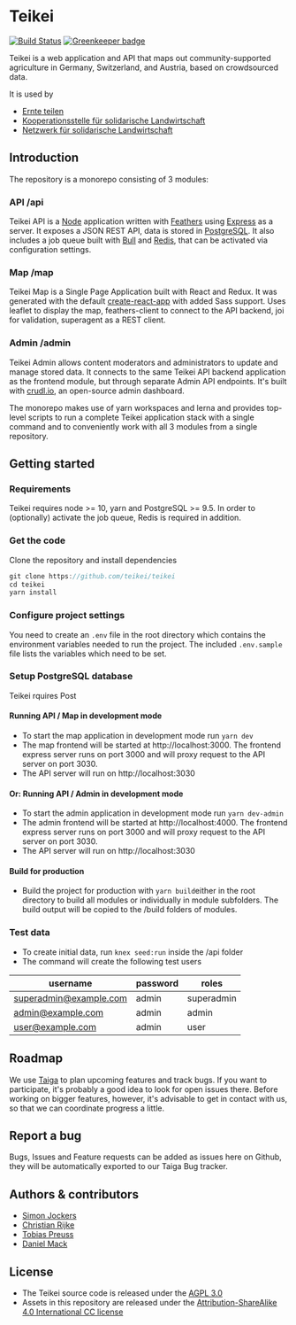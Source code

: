 # Teikei

[![Build Status](https://travis-ci.com/teikei/teikei.svg?branch=master)](https://travis-ci.com/teikei/teikei)
[![Greenkeeper badge](https://badges.greenkeeper.io/teikei/teikei.svg)](https://greenkeeper.io/)

Teikei is a web application and API that maps out community-supported agriculture in Germany, Switzerland, and Austria, based on crowdsourced data.

It is used by

- [Ernte teilen](https://ernte-teilen.org)
- [Kooperationsstelle für solidarische Landwirtschaft](https://www.solawi.ch)
- [Netzwerk für solidarische Landwirtschaft](https://www.solidarische-landwirtschaft.org)

## Introduction

The repository is a monorepo consisting of 3 modules:

### API /api

Teikei API is a [Node](https://nodejs.org/en/) application written with [Feathers](https://feathersjs.com/) using [Express](https://expressjs.com/) as a server. It exposes a JSON REST API, data is stored in [PostgreSQL](https://www.postgresql.org/). It also includes a job queue built with [Bull](https://github.com/OptimalBits/bull) and [Redis](https://redis.io/), that can be activated via configuration settings.

### Map /map

Teikei Map is a Single Page Application built with React and Redux. It was generated with the default [create-react-app](https://github.com/facebook/create-react-app) with added Sass support. Uses leaflet to display the map, feathers-client to connect to the API backend, joi for validation, superagent as a REST client.

### Admin /admin

Teikei Admin allows content moderators and administrators to update and manage stored data. It connects to the same Teikei API backend application as the frontend module, but through separate Admin API endpoints. It's built with [crudl.io](https://crudl.io/), an open-source admin dashboard.

The monorepo makes use of yarn workspaces and lerna and provides top-level scripts to run a complete Teikei application stack with a single command and to conveniently work with all 3 modules from a single repository.

## Getting started

### Requirements

Teikei requires node >= 10, yarn and PostgreSQL >= 9.5. In order to (optionally) activate the job queue, Redis is required in addition.

### Get the code

Clone the repository and install dependencies

```javascript
git clone https://github.com/teikei/teikei
cd teikei
yarn install
```

### Configure project settings

You need to create an `.env` file in the root directory which contains the environment variables needed to run the project. The included `.env.sample` file lists the variables which need to be set.

### Setup PostgreSQL database

Teikei rquires Post

#### Running API / Map in development mode

- To start the map application in development mode run `yarn dev`
- The map frontend will be started at http://localhost:3000. The frontend express server runs on port 3000 and will proxy request to the API server on port 3030.
- The API server will run on http://localhost:3030

#### Or: Running API / Admin in development mode

- To start the admin application in development mode run `yarn dev-admin`
- The admin frontend will be started at http://localhost:4000. The frontend express server runs on port 3000 and will proxy request to the API server on port 3030.
- The API server will run on http://localhost:3030

#### Build for production

- Build the project for production with `yarn build`either in the root directory to build all modules or individually in module subfolders. The build output will be copied to the /build folders of modules.

### Test data

- To create initial data, run `knex seed:run` inside the /api folder
- The command will create the following test users

| username               | password | roles      |
| ---------------------- | -------- | ---------- |
| superadmin@example.com | admin    | superadmin |
| admin@example.com      | admin    | admin      |
| user@example.com       | admin    | user       |

## Roadmap

We use [Taiga](https://tree.taiga.io/project/sjockers-teikeinext/kanban) to plan upcoming features and track bugs. If you want to participate, it's probably a good idea to look for open issues there. Before working on bigger features, however, it's advisable to get in contact with us, so that we can coordinate progress a little.

## Report a bug

Bugs, Issues and Feature requests can be added as issues here on Github, they will be automatically exported to our Taiga Bug tracker.

## Authors & contributors

- [Simon Jockers](https://github.com/sjockers)
- [Christian Rijke](https://github.com/crijke)
- [Tobias Preuss](https://github.com/johnjohndoe)
- [Daniel Mack](https://github.com/zonque)

## License

- The Teikei source code is released under the [AGPL 3.0](https://www.gnu.org/licenses/agpl-3.0.html)
- Assets in this repository are released under the [Attribution-ShareAlike 4.0 International CC license](http://creativecommons.org/licenses/by-sa/4.0/)
